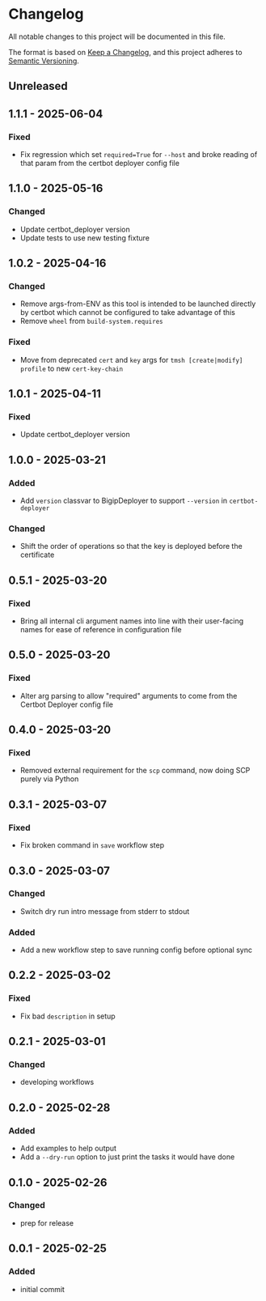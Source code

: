 # Changelog
All notable changes to this project will be documented in this file.

The format is based on [Keep a Changelog](https://keepachangelog.com/en/1.0.0/), and this project adheres to [Semantic Versioning](https://semver.org/spec/v2.0.0.html).

## Unreleased

## 1.1.1 - 2025-06-04
### Fixed
- Fix regression which set `required=True` for `--host` and broke reading of that param from the certbot deployer config file

## 1.1.0 - 2025-05-16
### Changed
- Update certbot_deployer version
- Update tests to use new testing fixture

## 1.0.2 - 2025-04-16
### Changed
- Remove args-from-ENV as this tool is intended to be launched directly by certbot which cannot be configured to take advantage of this
- Remove `wheel` from `build-system.requires`

### Fixed
- Move from deprecated `cert` and `key` args for `tmsh [create|modify] profile` to new `cert-key-chain`

## 1.0.1 - 2025-04-11
### Fixed
- Update certbot_deployer version

## 1.0.0 - 2025-03-21
### Added
- Add `version` classvar to BigipDeployer to support `--version` in `certbot-deployer`

### Changed
- Shift the order of operations so that the key is deployed before the certificate

## 0.5.1 - 2025-03-20
### Fixed
- Bring all internal cli argument names into line with their user-facing names for ease of reference in configuration file

## 0.5.0 - 2025-03-20
### Fixed
- Alter arg parsing to allow "required" arguments to come from the Certbot Deployer config file

## 0.4.0 - 2025-03-20
### Fixed
- Removed external requirement for the `scp` command, now doing SCP purely via Python

## 0.3.1 - 2025-03-07
### Fixed
- Fix broken command in `save` workflow step

## 0.3.0 - 2025-03-07
### Changed
- Switch dry run intro message from stderr to stdout

### Added
- Add a new workflow step to save running config before optional sync

## 0.2.2 - 2025-03-02
### Fixed
- Fix bad `description` in setup

## 0.2.1 - 2025-03-01
### Changed
- developing workflows

## 0.2.0 - 2025-02-28
### Added
- Add examples to help output
- Add a `--dry-run` option to just print the tasks it would have done

## 0.1.0 - 2025-02-26
### Changed
- prep for release

## 0.0.1 - 2025-02-25
### Added
- initial commit
